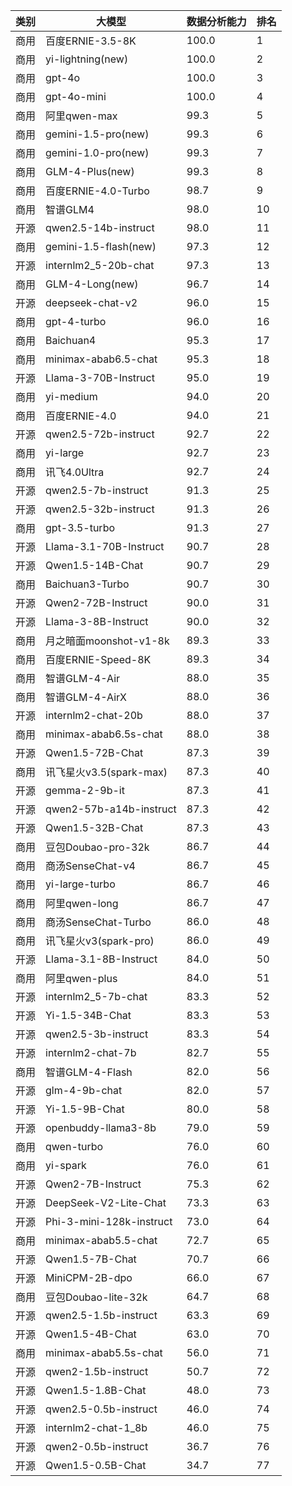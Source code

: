 
| 类别 | 大模型                         | 数据分析能力 | 排名 |
|-----|------------------------------|---------|----|
|商用|百度ERNIE-3.5-8K|100.0|1|
|商用|yi-lightning(new)|100.0|2|
|商用|gpt-4o|100.0|3|
|商用|gpt-4o-mini|100.0|4|
|商用|阿里qwen-max|99.3|5|
|商用|gemini-1.5-pro(new)|99.3|6|
|商用|gemini-1.0-pro(new)|99.3|7|
|商用|GLM-4-Plus(new)|99.3|8|
|商用|百度ERNIE-4.0-Turbo|98.7|9|
|商用|智谱GLM4|98.0|10|
|开源|qwen2.5-14b-instruct|98.0|11|
|商用|gemini-1.5-flash(new)|97.3|12|
|开源|internlm2_5-20b-chat|97.3|13|
|商用|GLM-4-Long(new)|96.7|14|
|开源|deepseek-chat-v2|96.0|15|
|商用|gpt-4-turbo|96.0|16|
|商用|Baichuan4|95.3|17|
|商用|minimax-abab6.5-chat|95.3|18|
|开源|Llama-3-70B-Instruct|95.0|19|
|商用|yi-medium|94.0|20|
|商用|百度ERNIE-4.0|94.0|21|
|开源|qwen2.5-72b-instruct|92.7|22|
|商用|yi-large|92.7|23|
|商用|讯飞4.0Ultra|92.7|24|
|开源|qwen2.5-7b-instruct|91.3|25|
|开源|qwen2.5-32b-instruct|91.3|26|
|商用|gpt-3.5-turbo|91.3|27|
|开源|Llama-3.1-70B-Instruct|90.7|28|
|开源|Qwen1.5-14B-Chat|90.7|29|
|商用|Baichuan3-Turbo|90.7|30|
|开源|Qwen2-72B-Instruct|90.0|31|
|开源|Llama-3-8B-Instruct|90.0|32|
|商用|月之暗面moonshot-v1-8k|89.3|33|
|商用|百度ERNIE-Speed-8K|89.3|34|
|商用|智谱GLM-4-Air|88.0|35|
|商用|智谱GLM-4-AirX|88.0|36|
|开源|internlm2-chat-20b|88.0|37|
|商用|minimax-abab6.5s-chat|88.0|38|
|开源|Qwen1.5-72B-Chat|87.3|39|
|商用|讯飞星火v3.5(spark-max)|87.3|40|
|开源|gemma-2-9b-it|87.3|41|
|开源|qwen2-57b-a14b-instruct|87.3|42|
|开源|Qwen1.5-32B-Chat|87.3|43|
|商用|豆包Doubao-pro-32k|86.7|44|
|商用|商汤SenseChat-v4|86.7|45|
|商用|yi-large-turbo|86.7|46|
|商用|阿里qwen-long|86.7|47|
|商用|商汤SenseChat-Turbo|86.0|48|
|商用|讯飞星火v3(spark-pro)|86.0|49|
|开源|Llama-3.1-8B-Instruct|84.0|50|
|商用|阿里qwen-plus|84.0|51|
|开源|internlm2_5-7b-chat|83.3|52|
|开源|Yi-1.5-34B-Chat|83.3|53|
|开源|qwen2.5-3b-instruct|83.3|54|
|开源|internlm2-chat-7b|82.7|55|
|商用|智谱GLM-4-Flash|82.0|56|
|开源|glm-4-9b-chat|82.0|57|
|开源|Yi-1.5-9B-Chat|80.0|58|
|开源|openbuddy-llama3-8b|79.0|59|
|商用|qwen-turbo|76.0|60|
|商用|yi-spark|76.0|61|
|开源|Qwen2-7B-Instruct|75.3|62|
|开源|DeepSeek-V2-Lite-Chat|73.3|63|
|开源|Phi-3-mini-128k-instruct|73.0|64|
|商用|minimax-abab5.5-chat|72.7|65|
|开源|Qwen1.5-7B-Chat|70.7|66|
|开源|MiniCPM-2B-dpo|66.0|67|
|商用|豆包Doubao-lite-32k|64.7|68|
|开源|qwen2.5-1.5b-instruct|63.3|69|
|开源|Qwen1.5-4B-Chat|63.0|70|
|商用|minimax-abab5.5s-chat|56.0|71|
|开源|qwen2-1.5b-instruct|50.7|72|
|开源|Qwen1.5-1.8B-Chat|48.0|73|
|开源|qwen2.5-0.5b-instruct|46.0|74|
|开源|internlm2-chat-1_8b|46.0|75|
|开源|qwen2-0.5b-instruct|36.7|76|
|开源|Qwen1.5-0.5B-Chat|34.7|77|

